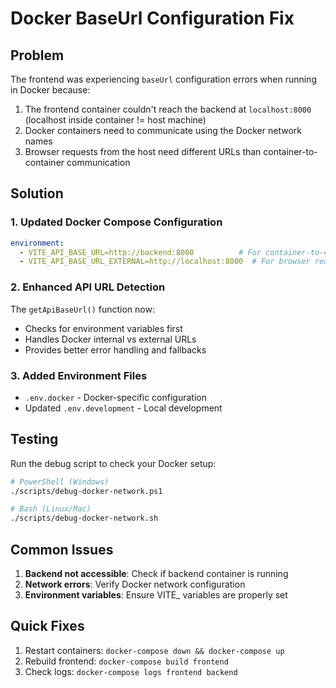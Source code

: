 # Docker BaseUrl Configuration Fix

## Problem
The frontend was experiencing `baseUrl` configuration errors when running in Docker because:

1. The frontend container couldn't reach the backend at `localhost:8000` (localhost inside container != host machine)
2. Docker containers need to communicate using the Docker network names
3. Browser requests from the host need different URLs than container-to-container communication

## Solution

### 1. Updated Docker Compose Configuration
```yaml
environment:
  - VITE_API_BASE_URL=http://backend:8000          # For container-to-container
  - VITE_API_BASE_URL_EXTERNAL=http://localhost:8000  # For browser requests
```

### 2. Enhanced API URL Detection
The `getApiBaseUrl()` function now:
- Checks for environment variables first
- Handles Docker internal vs external URLs
- Provides better error handling and fallbacks

### 3. Added Environment Files
- `.env.docker` - Docker-specific configuration
- Updated `.env.development` - Local development

## Testing

Run the debug script to check your Docker setup:
```bash
# PowerShell (Windows)
./scripts/debug-docker-network.ps1

# Bash (Linux/Mac)
./scripts/debug-docker-network.sh
```

## Common Issues

1. **Backend not accessible**: Check if backend container is running
2. **Network errors**: Verify Docker network configuration
3. **Environment variables**: Ensure VITE_ variables are properly set

## Quick Fixes

1. Restart containers: `docker-compose down && docker-compose up`
2. Rebuild frontend: `docker-compose build frontend`
3. Check logs: `docker-compose logs frontend backend`